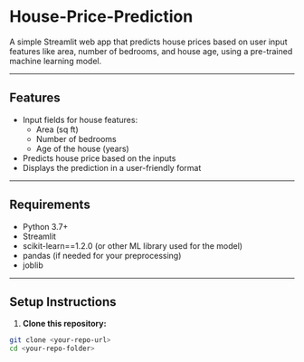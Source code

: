 # House-Price-Prediction


A simple Streamlit web app that predicts house prices based on user input features like area, number of bedrooms, and house age, using a pre-trained machine learning model.

---

## Features

- Input fields for house features:
  - Area (sq ft)
  - Number of bedrooms
  - Age of the house (years)
- Predicts house price based on the inputs
- Displays the prediction in a user-friendly format

---

## Requirements

- Python 3.7+
- Streamlit
- scikit-learn==1.2.0 (or other ML library used for the model)
- pandas (if needed for your preprocessing)
- joblib


---

## Setup Instructions

1. **Clone this repository:**

```bash
git clone <your-repo-url>
cd <your-repo-folder>
